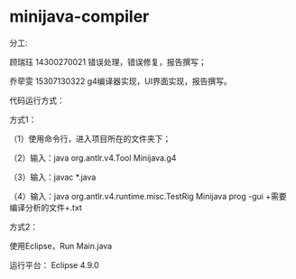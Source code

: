 # minijava-compiler
分工:

顾瑞珏 14300270021 错误处理，错误修复，报告撰写；

乔荦雯 15307130322 g4编译器实现，UI界面实现，报告撰写。

  

代码运行方式：

方式1：

（1）使用命令行，进入项目所在的文件夹下；

（2）输入：java org.antlr.v4.Tool Minijava.g4

（3）输入：javac \*.java

（4）输入：java org.antlr.v4.runtime.misc.TestRig Minijava prog -gui +需要编译分析的文件+.txt

方式2：

  使用Eclipse，Run Main.java
  

运行平台：
 Eclipse 4.9.0
